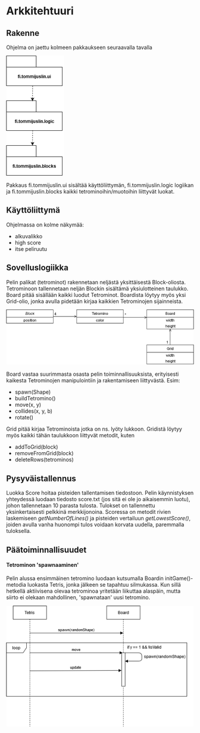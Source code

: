 # Arkkitehtuuri

## Rakenne

Ohjelma on jaettu kolmeen pakkaukseen seuraavalla tavalla

![package architecture](https://raw.githubusercontent.com/tommijuslin/ot-harjoitustyo/master/dokumentaatio/kuvat/pakkausrakenne.png)

Pakkaus fi.tommijuslin.ui sisältää käyttöliittymän, fi.tommijuslin.logic logiikan ja fi.tommijuslin.blocks kaikki tetrominoihin/muotoihin liittyvät luokat.

## Käyttöliittymä

Ohjelmassa on kolme näkymää:

- alkuvalikko
- high score
- itse peliruutu

## Sovelluslogiikka

Pelin palikat (tetrominot) rakennetaan neljästä yksittäisestä Block-oliosta. Tetrominoon tallennetaan neljän Blockin sisältämä yksiulotteinen taulukko. Board pitää sisällään kaikki luodut Tetrominot. Boardista löytyy myös yksi Grid-olio, jonka avulla pidetään kirjaa kaikkien Tetrominojen sijainneista.

![tetris class diagram](https://raw.githubusercontent.com/tommijuslin/ot-harjoitustyo/master/dokumentaatio/kuvat/class_diagram.png)

Board vastaa suurimmasta osasta pelin toiminnallisuuksista, erityisesti kaikesta Tetrominojen manipulointiin ja rakentamiseen liittyvästä. Esim:

- spawn(Shape)
- buildTetromino()
- move(x, y)
- collides(x, y, b)
- rotate()

Grid pitää kirjaa Tetrominoista jotka on ns. lyöty lukkoon. Gridistä löytyy myös kaikki tähän taulukkoon liittyvät metodit, kuten

- addToGrid(block)
- removeFromGrid(block)
- deleteRows(tetrominos)

## Pysyväistallennus

Luokka Score hoitaa pisteiden tallentamisen tiedostoon. Pelin käynnistyksen yhteydessä luodaan tiedosto score.txt (jos sitä ei ole jo aikaisemmin luotu), johon tallennetaan 10 parasta tulosta. Tulokset on tallennettu yksinkertaisesti pelkkinä merkkijonoina. Scoressa on metodit rivien laskemiseen *getNumberOfLines()* ja pisteiden vertailuun *getLowestScore()*, joiden avulla vanha huonompi tulos voidaan korvata uudella, paremmalla tuloksella.

## Päätoiminnallisuudet

#### Tetrominon 'spawnaaminen'

Pelin alussa ensimmäinen tetromino luodaan kutsumalla Boardin initGame()-metodia luokasta Tetris, jonka jälkeen se tapahtuu silmukassa. Kun sillä hetkellä aktiivisena olevaa tetrominoa yritetään liikuttaa alaspäin, mutta siirto ei olekaan mahdollinen, 'spawnataan' uusi tetromino.

![spawn sequence diagram](https://raw.githubusercontent.com/tommijuslin/ot-harjoitustyo/master/dokumentaatio/kuvat/sq_spawn.png)
